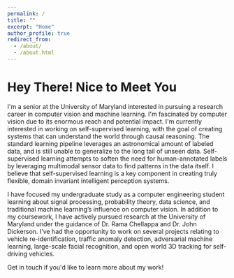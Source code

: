 ```yaml
---
permalink: /
title: ""
excerpt: "Home"
author_profile: true
redirect_from: 
  - /about/
  - /about.html
---
```


Hey There! Nice to Meet You
=====

I'm a senior at the University of Maryland interested in pursuing a research career in computer vision and machine learning. I'm fascinated by computer vision due to its enormous reach and potential impact. I'm currently interested in working on self-supervised learning, with the goal of creating systems that can understand the world through causal reasoning. The standard learning pipeline leverages an astronomical amount of labeled data, and is still unable to generalize to the long tail of unseen data. Self-supervised learning attempts to soften the need for human-annotated labels by leveraging multimodal sensor data to find patterns in the data itself. I believe that self-supervised learning is a key component in creating truly flexible, domain invariant intelligent perception systems.

I have focused my undergraduate study as a computer engineering student learning about signal processing, probability theory, data science, and traditional machine learning’s influence on computer vision. In addition to my coursework, I have actively pursued research at the University of Maryland under the guidance of Dr. Rama Chellappa and Dr. John Dickerson. I’ve had the opportunity to work on several projects relating to vehicle re-identification, traffic anomaly detection, adversarial machine learning, large-scale facial recognition, and open world 3D tracking for self-driving vehicles.

Get in touch if you'd like to learn more about my work!
